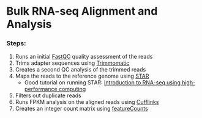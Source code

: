 # Bulk RNA-seq Alignment and Analysis

### Steps:
1. Runs an initial [FastQC](https://www.bioinformatics.babraham.ac.uk/projects/fastqc/) quality assessment of the reads
2. Trims adapter sequences using [Trimmomatic](http://www.usadellab.org/cms/?page=trimmomatic)
3. Creates a second QC analysis of the trimmed reads
4. Maps the reads to the reference genome using [STAR](https://github.com/alexdobin/STAR)
   - Good tutorial on running STAR: [Introduction to RNA-seq using high-performance computing](https://hbctraining.github.io/Intro-to-rnaseq-hpc-O2/lessons/03_alignment.html)
5. Filters out duplicate reads
6. Runs FPKM analysis on the aligned reads using [Cufflinks](https://cole-trapnell-lab.github.io/cufflinks/getting_started/)
7. Creates an integer count matrix using [featureCounts](https://subread.sourceforge.net/featureCounts.html)